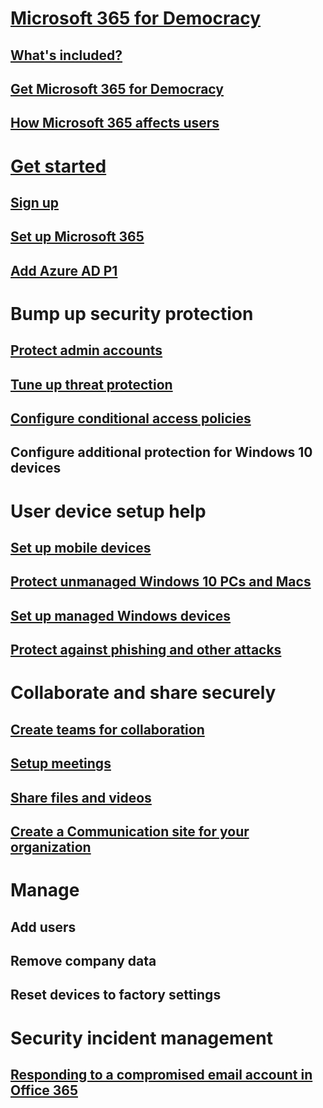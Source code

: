 # [Microsoft 365 for Democracy](index.md)
## [What's included?](microsoft-365-democracy-whats-included.md)
## [Get Microsoft 365 for Democracy](get-microsoft-365-democracy.md)
## [How Microsoft 365 affects users](m365-democracy-users.md)
# [Get started](microsoft-365-democracy-setup-overview.md)
## [Sign up](../business/sign-up.md?toc=/microsoft-365/democracy/toc.json)
## [Set up Microsoft 365](../business/set-up.md?toc=/microsoft-365/democracy/toc.json)
## [Add Azure AD P1](set-up-azureadp1.md) 
# Bump up security protection
## [Protect admin accounts](m365-democracy-protect-admin-accounts.md)
## [Tune up threat protection](m365-democracy-tune-up-protection.md) 
## [Configure conditional access policies](m365-democracy-conditional-access.md)
## Configure additional protection for Windows 10 devices 
# User device setup help
## [Set up mobile devices](../business/set-up-mobile-devices.md?toc=/microsoft-365/democracy/toc.json)
## [Protect unmanaged Windows 10 PCs and Macs](m365-democracy-protect-pcs-macs.md)
## [Set up managed Windows devices](../business/set-up-windows-devices.md?toc=/microsoft-365/democracy/toc.json)
## [Protect against phishing and other attacks](m365-democracy-phishing-and-attacks.md)
# Collaborate and share securely
## [Create teams for collaboration](create-teams-for-collaboration.md)
## [Setup meetings](set-up-meetings.md)
## [Share files and videos](share-files-and-videos.md)
## [Create a Communication site for your organization](create-communications-site.md)
# Manage
## Add users
## Remove company data
## Reset devices to factory settings
# Security incident management
## [Responding to a compromised email account in Office 365](/office365/securitycompliance/responding-to-a-compromised-email-account?toc=/microsoft-365/democracy/toc.json&bc=/microsoft-365/breadcrumb/toc.json)
